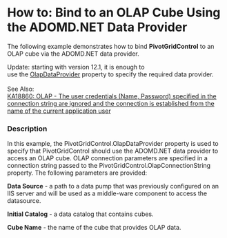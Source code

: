 # How to: Bind to an OLAP Cube Using the ADOMD.NET Data Provider


<p>The following example demonstrates how to bind <strong>PivotGridControl</strong> to an OLAP cube via the ADOMD.NET data provider.</p>
<p>Update: starting with version 12.1, it is enough to use the <a href="https://documentation.devexpress.com/WPF/DevExpressXpfPivotGridPivotGridControl_OlapDataProvidertopic.aspx">OlapDataProvider</a> property to specify the required data provider. <br><br>See Also:<br><a href="https://www.devexpress.com/Support/Center/p/KA18860">KA18860: OLAP - The user credentials (Name, Password) specified in the connection string are ignored and the connection is established from the name of the current application user</a></p>


<h3>Description</h3>

<p>In this example, the PivotGridControl.OlapDataProvider property is used to specify that PivotGridControl should use the ADOMD.NET data provider to access an OLAP cube. OLAP connection parameters are specified in a connection string passed to the PivotGridControl.OlapConnectionString property. The following parameters are provided:</p><p><strong>Data Source</strong> - a path to a data pump that was previously configured on an IIS server and will be used as a middle-ware component to access the datasource.</p><p><strong>Initial Catalog</strong> - a data catalog that contains cubes. </p><p><strong>Cube Name</strong> - the name of the cube that provides OLAP data.</p><br />


<br/>


